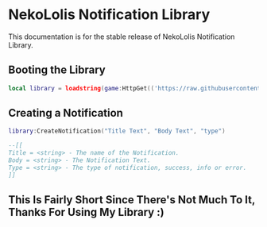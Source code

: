 # NekoLolis Notification Library
This documentation is for the stable release of NekoLolis Notification Library.

## Booting the Library
```lua
local library = loadstring(game:HttpGet(('https://raw.githubusercontent.com/NekoLolis/RobloxNotificationLibrary/main/main.lua')))()
```



## Creating a Notification
```lua
library:CreateNotification("Title Text", "Body Text", "type")

--[[
Title = <string> - The name of the Notification.
Body = <string> - The Notification Text.
Type = <string> - The type of notification, success, info or error.
]]
```

## This Is Fairly Short Since There's Not Much To It, Thanks For Using My Library :)
